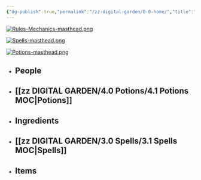 ```yaml
---
{"dg-publish":true,"permalink":"/zz-digital-garden/0-0-home/","title":"Hufflepuff Heroes","tags":["gardenEntry"]}
---
```


[![Rules-Mechanics-masthead.png](/img/user/zz%20DIGITAL%20GARDEN/Images%20&%20Banners/Rules-Mechanics-masthead.png)](https://site-of-many-things.vercel.app/zz-digital-garden/1-0-2-0-rules/2-0-house-rules/2-1-house-rules-mo-c/)

[![Spells-masthead.png](/img/user/zz%20DIGITAL%20GARDEN/Images%20&%20Banners/Spells-masthead.png)](https://site-of-many-things.vercel.app/zz-digital-garden/3-0-spells/3-1-spells-moc/)

[![Potions-masthead.png](/img/user/zz%20DIGITAL%20GARDEN/Images%20&%20Banners/Potions-masthead.png)](https://site-of-many-things.vercel.app/zz-digital-garden/4-0-potions/4-1-potions-moc/)

- ## People
- ## [[zz DIGITAL GARDEN/4.0 Potions/4.1 Potions MOC\|Potions]]
- ## Ingredients
- ## [[zz DIGITAL GARDEN/3.0 Spells/3.1 Spells MOC\|Spells]]
- ## Items
